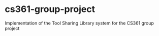 # cs361-group-project
Implementation of the Tool Sharing Library system for the CS361 group project
